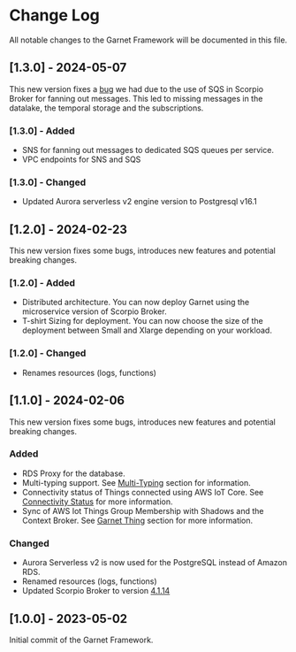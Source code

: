 # Change Log

All notable changes to the Garnet Framework will be documented in this file. 


## [1.3.0] - 2024-05-07 

This new version fixes a [bug](https://github.com/ScorpioBroker/ScorpioBroker/issues/556) we had due to the use of SQS in Scorpio Broker for fanning out messages. This led to missing messages in the datalake, the temporal storage and the subscriptions. 

### [1.3.0] - Added 

- SNS for fanning out messages to dedicated SQS queues per service.
- VPC endpoints for SNS and SQS 

### [1.3.0] - Changed 

- Updated Aurora serverless v2 engine version to Postgresql v16.1


## [1.2.0] - 2024-02-23 

This new version fixes some bugs, introduces new features and potential breaking changes. 

### [1.2.0] - Added 

- Distributed architecture. You can now deploy Garnet using the microservice version of Scorpio Broker. 
- T-shirt Sizing for deployment. You can now choose the size of the deployment between Small and Xlarge depending on your workload. 

### [1.2.0] - Changed

- Renames resources (logs, functions)

## [1.1.0] - 2024-02-06

This new version fixes some bugs, introduces new features and potential breaking changes. 

### Added 

- RDS Proxy for the database.  
- Multi-typing support. See [Multi-Typing](https://garnet-framework.dev/docs/how/context-broker#multi-typing) section for information.
- Connectivity status of Things connected using AWS IoT Core. See [Connectivity Status](https://garnet-framework.dev/docs/how/garnet-iot#connectivity-status) for more information. 
- Sync of AWS Iot Things Group Membership with Shadows and the Context Broker. See [Garnet Thing](https://garnet-framework.dev/docs/how/garnet-iot#a-garnet-thing) section for more information. 


### Changed

- Aurora Serverless v2 is now used for the PostgreSQL instead of Amazon RDS. 
- Renamed resources (logs, functions)
- Updated Scorpio Broker to version [4.1.14](https://gallery.ecr.aws/garnet/scorpio)



## [1.0.0] - 2023-05-02

Initial commit of the Garnet Framework. 